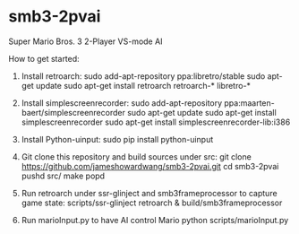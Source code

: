 # smb3-2pvai
Super Mario Bros. 3 2-Player VS-mode AI

How to get started:
1) Install retroarch:
sudo add-apt-repository ppa:libretro/stable
sudo apt-get update
sudo apt-get install retroarch retroarch-* libretro-*

2) Install simplescreenrecorder:
sudo add-apt-repository ppa:maarten-baert/simplescreenrecorder
sudo apt-get update
sudo apt-get install simplescreenrecorder
sudo apt-get install simplescreenrecorder-lib:i386

3) Install Python-uinput:
sudo pip install python-uinput

4) Git clone this repository and build sources under src:
git clone https://github.com/jameshowardwang/smb3-2pvai.git
cd smb3-2pvai
pushd src/
make
popd

5) Run retroarch under ssr-glinject and smb3frameprocessor to capture game state:
scripts/ssr-glinject retroarch &
build/smb3frameprocessor

6) Run marioInput.py to have AI control Mario
python scripts/marioInput.py
